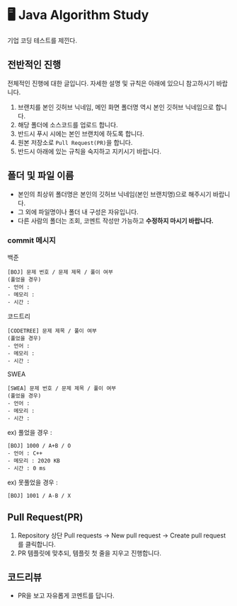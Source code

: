 # 🖥️ Java Algorithm Study
기업 코딩 테스트를 제낀다.

## 전반적인 진행

전체적인 진행에 대한 글입니다. 자세한 설명 및 규칙은 아래에 있으니 참고하시기 바랍니다.

1. 브랜치를 본인 깃허브 닉네임, 메인 화면 폴더명 역시 본인 깃허브 닉네임으로 합니다.
2. 해당 폴더에 소스코드를 업로드 합니다.
3. 반드시 푸시 시에는 본인 브랜치에 하도록 합니다.
4. 원본 저장소로 `Pull Request(PR)`을 합니다.
5. 반드시 아래에 있는 규칙을 숙지하고 지키시기 바랍니다.

## 폴더 및 파일 이름

- 본인의 최상위 폴더명은 본인의 깃허브 닉네임(본인 브랜치명)으로 해주시기 바랍니다.
- 그 외에 파일명이나 폴더 내 구성은 자유입니다.
- 다른 사람의 폴더는 조회, 코멘트 작성만 가능하고 **수정하지 마시기 바랍니다.**

### commit 메시지
백준
```
[BOJ] 문제 번호 / 문제 제목 / 풀이 여부
(풀었을 경우)
- 언어 : 
- 메모리 :
- 시간 : 
```
코드트리
```
[CODETREE] 문제 제목 / 풀이 여부
(풀었을 경우)
- 언어 : 
- 메모리 :
- 시간 : 
```
SWEA
```
[SWEA] 문제 번호 / 문제 제목 / 풀이 여부
(풀었을 경우)
- 언어 : 
- 메모리 :
- 시간 : 
```

ex)
풀었을 경우 : 
```
[BOJ] 1000 / A+B / O
- 언어 : C++
- 메모리 : 2020 KB
- 시간 : 0 ms
```
ex) 못풀었을 경우 :
```
[BOJ] 1001 / A-B / X
```

## Pull Request(PR)

1. Repository 상단 Pull requests → New pull request → Create pull request 를 클릭합니다.
2. PR 템플릿에 맞추되, 템플릿 첫 줄을 지우고 진행합니다.

## 코드리뷰
- PR을 보고 자유롭게 코멘트를 답니다.
